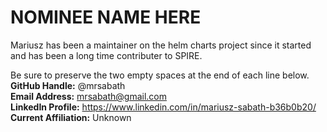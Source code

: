 # NOMINEE NAME HERE
Mariusz has been a maintainer on the helm charts project since it started and has been a long time contributer to SPIRE.

Be sure to preserve the two empty spaces at the end of each line below.  
**GitHub Handle:** @mrsabath  
**Email Address:** mrsabath@gmail.com  
**LinkedIn Profile:** https://www.linkedin.com/in/mariusz-sabath-b36b0b20/  
**Current Affiliation:** Unknown  
